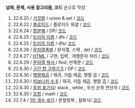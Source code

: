 **날짜, 문제, 사용 알고리즘, 코드** 순으로 작성 

1. 22.6.20 / [거짓말](https://www.acmicpc.net/problem/1043) / union & set / [코드](https://github.com/LeeJin0527/algorithm/blob/master/coding-test/1043%20%EA%B1%B0%EC%A7%93%EB%A7%90.py)
2. 22.6.22 / [플로이드](https://www.acmicpc.net/problem/11404) / 플로이드 워셜 / [코드](https://github.com/LeeJin0527/algorithm/blob/master/coding-test/11404%20%ED%94%8C%EB%A1%9C%EC%9D%B4%EB%93%9C.py)
3. 22.6.24 / [합분해](https://www.acmicpc.net/problem/2225) / DP/ [코드](https://github.com/LeeJin0527/algorithm/blob/master/coding-test/2225%20%ED%95%A9%EB%B6%84%ED%95%B4.py)
4. 22.6.25 / [트리의 지름](https://www.acmicpc.net/problem/1167) / dfs / [코드](https://github.com/LeeJin0527/algorithm/blob/master/coding-test/1167%20%ED%8A%B8%EB%A6%AC%EC%9D%98%20%EC%A7%80%EB%A6%84%20.py)
5. 22.6.25 / [트리의 지름](https://www.acmicpc.net/problem/1967) / dfs/ [코드](https://github.com/LeeJin0527/algorithm/blob/master/coding-test/1967%20%ED%8A%B8%EB%A6%AC%EC%9D%98%20%EC%A7%80%EB%A6%84.py)
6. 22.6.26 / [문자열폭발](https://www.acmicpc.net/problem/9935) / 문자열, 스택 , del / [코드](https://github.com/LeeJin0527/algorithm/blob/master/coding-test/9935%20%EB%AC%B8%EC%9E%90%EC%97%B4%20%ED%8F%AD%EB%B0%9C.py)
7. 22.6.27 / [HTML](https://www.acmicpc.net/problem/6581) / 구현, 입력 , 개행문자 처리 / [코드](https://github.com/LeeJin0527/algorithm/tree/master/coding-test)
8. 22.6.29 / [문자열 복사 ](https://www.acmicpc.net/problem/2195) / find, 반복문 / [코드](https://github.com/LeeJin0527/algorithm/blob/master/coding-test/2195%20%EB%AC%B8%EC%9E%90%EC%97%B4%20%EB%B3%B5%EC%82%AC.py)
9. 22.6.30 / [구간 합 구하기 5](https://www.acmicpc.net/problem/11660) / DP / [코드](https://github.com/LeeJin0527/algorithm/blob/master/coding-test/11660%20%EA%B5%AC%EA%B0%84%20%ED%95%A9%20%EA%B5%AC%ED%95%98%EA%B8%B0%205.py)
10. 22.6.30 / [행렬제곱](https://www.acmicpc.net/problem/10830) / 재귀, 거듭 제곱, 행렬 곱  / [코드](https://github.com/LeeJin0527/algorithm/blob/master/coding-test/10830%20%ED%96%89%EB%A0%AC%EC%A0%9C%EA%B3%B1.py)
11. 22.6.30 / [피보나치 수 6](https://www.acmicpc.net/problem/11444) / 재귀, 거듭 제곱, 행렬 곱 / [코드](https://github.com/LeeJin0527/algorithm/blob/master/coding-test/11444%20%ED%94%BC%EB%B3%B4%EB%82%98%EC%B9%98%20%EC%88%98%206.py)
12. 22.6.30 / [후위 표기식](https://www.acmicpc.net/problem/1918)/ stack , while , 우선 순위 연산자 / [코드](https://github.com/LeeJin0527/algorithm/blob/master/coding-test/1918%20%ED%9B%84%EC%9C%84%ED%91%9C%EA%B8%B0%EC%8B%9D.py)
13. 22.6.30 / [조합](https://www.acmicpc.net/problem/2407) / math / [코드](https://github.com/LeeJin0527/algorithm/blob/master/coding-test/2407%20%EC%A1%B0%ED%95%A9.py)
14. 22.7.4 / [1의 개수 세기](https://www.acmicpc.net/problem/9527) / 분할정복 , 점화식/ [코드](https://github.com/LeeJin0527/algorithm/blob/master/coding-test/9527%201%EC%9D%98%20%EA%B0%9C%EC%88%98%20%EC%84%B8%EA%B8%B0%20.py)
 
